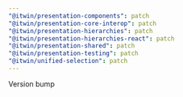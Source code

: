 ```yaml
---
"@itwin/presentation-components": patch
"@itwin/presentation-core-interop": patch
"@itwin/presentation-hierarchies": patch
"@itwin/presentation-hierarchies-react": patch
"@itwin/presentation-shared": patch
"@itwin/presentation-testing": patch
"@itwin/unified-selection": patch
---
```


Version bump
